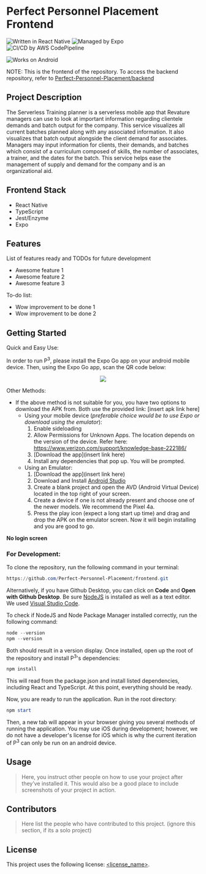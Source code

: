 # Perfect Personnel Placement Frontend
![Written in React Native](https://img.shields.io/badge/LANGUAGE-REACT%20NATIVE%20%28TYPESCRIPT%29-blue?style=for-the-badge&logo=react)
![Managed by Expo](https://img.shields.io/badge/MANAGED%20BY-EXPO-purple?style=for-the-badge&logo=expo)
![CI/CD by AWS CodePipeline](https://img.shields.io/badge/CI%2FCD-CODEPIPELINE-orange?style=for-the-badge&logo=amazonaws)

![Works on Android](https://img.shields.io/badge/DEVELOPED%20FOR-ANDROID-green?style=for-the-badge&logo=android)

NOTE: This is the frontend of the repository. To access the backend repository, refer to
[Perfect-Personnel-Placement/backend](https://github.com/Perfect-Personnel-Placement/backend)

## Project Description

The Serverless Training planner is a serverless mobile app that Revature managers can use to look at important information regarding clientele demands and batch output for the company. This service visualizes all current batches planned along with any associated information. It also visualizes that batch output alongside the client demand for associates. Managers may input information for clients, their demands, and batches which consist of a curriculum composed of skills, the number of associates, a trainer, and the dates for the batch. This service helps ease the management of supply and demand for the company and is an organizational aid.

## Frontend Stack
* React Native
* TypeScript
* Jest/Enzyme
* Expo

## Features

List of features ready and TODOs for future development
* Awesome feature 1
* Awesome feature 2
* Awesome feature 3

To-do list:
* Wow improvement to be done 1
* Wow improvement to be done 2

## Getting Started
Quick and Easy Use: 

In order to run P<sup>3</sup>, please install the Expo Go app on your android mobile device. Then, using the Expo Go app, scan the QR code below:

<p align="center">
 <img src = alt="Insert QR Code here"/>
</p>

Other Methods:
* If the above method is not suitable for you, you have two options to download the APK from. Both use the provided link: [insert apk link here]
  * Using your mobile device (*preferable choice would be to use Expo or download using the emulator*):
    1. Enable sideloading
    2. Allow Permissions for Unknown Apps. The location depends on the version of the device. Refer here: https://www.verizon.com/support/knowledge-base-222186/
    3. [Download the app](insert link here)
    4. Install any dependencies that pop up. You will be prompted.
  * Using an Emulator:
    1. [Download the app](insert link here)
    2. Download and Install [Android Studio](https://developer.android.com/studio)
    3. Create a blank project and open the AVD (Android Virtual Device) located in the top right of your screen.
    4. Create a device if one is not already present and choose one of the newer models. We recommend the Pixel 4a.
    5. Press the play icon (expect a long start up time) and drag and drop the APK on the emulator screen. Now it will begin installing and you are good to go.

**No login screen**

### For Development:
To clone the repository, run the following command in your terminal:
```powershell
https://github.com/Perfect-Personnel-Placement/frontend.git
```

Alternatively, if you have Github Desktop, you can click on **Code** and **Open with Github Desktop**.
Be sure [NodeJS](https://nodejs.org/en/download/) is installed as well as a text editor. We used [Visual Studio Code](https://code.visualstudio.com/download).

To check if NodeJS and Node Package Manager installed correctly, run the following command:
```powershell
node --version
npm --version
```
Both should result in a version display.
Once installed, open up the root of the repository and install P<sup>3</sup>'s dependencies: 
```powershell
npm install
```
This will read from the package.json and install listed dependencies, including React and TypeScript. At this point, everything should be ready.

Now, you are ready to run the application. Run in the root directory:
```powershell
npm start
```
Then, a new tab will appear in your browser giving you several methods of running the application. You may use iOS during development; however, we do not have a developer's license for iOS which is why the current iteration of P<sup>3</sup> can only be run on an android device.

## Usage

> Here, you instruct other people on how to use your project after they’ve installed it. This would also be a good place to include screenshots of your project in action.

## Contributors

> Here list the people who have contributed to this project. (ignore this section, if its a solo project)

## License

This project uses the following license: [<license_name>](<link>).
